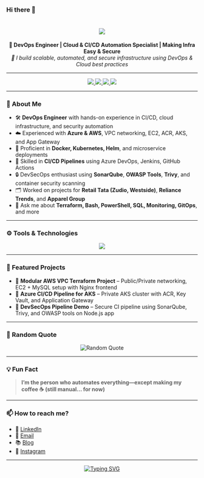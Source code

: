 ### Hi there 👋

<h1 align="center">
  <img src="https://readme-typing-svg.herokuapp.com/?font=Righteous&size=35&center=true&vCenter=true&width=500&height=70&duration=4000&lines=नमस्ते+(Namaste)+🙏🏻;+I'm+Mayur😎!!!;" />
</h1>

<div align="center">
  <strong>🚀 DevOps Engineer | Cloud & CI/CD Automation Specialist | Making Infra Easy & Secure</strong><br/>
  <em>🔧 I build scalable, automated, and secure infrastructure using DevOps & Cloud best practices</em>
</div>

---

<div align="center">
  <a href="mailto:panchalemayur@gmail.com">
    <img src="https://img.shields.io/badge/Email-red?style=for-the-badge&logo=gmail&logoColor=white" />
  </a>
  <a href="https://www.linkedin.com/in/mayur-panchale-68194526a/" target="_blank">
    <img src="https://img.shields.io/badge/LinkedIn-blue?style=for-the-badge&logo=linkedin&logoColor=white" />
  </a>
  <a href="https://hashnode.com/@MayurSenpai" target="_blank">
    <img src="https://img.shields.io/badge/Hashnode-2962FF?style=for-the-badge&logo=hashnode&logoColor=white" />
  </a>
  <a href="https://buymeacoffee.com/panchalemak" target="_blank">
    <img src="https://img.shields.io/badge/Buy%20Me%20a%20Coffee-FFDD00?style=for-the-badge&logo=buymeacoffee&logoColor=black" />
  </a>
</div>

---

### 🚀 About Me

- 🛠 **DevOps Engineer** with hands-on experience in CI/CD, cloud infrastructure, and security automation
- ☁️ Experienced with **Azure & AWS**, VPC networking, EC2, ACR, AKS, and App Gateway
- 🐳 Proficient in **Docker, Kubernetes, Helm**, and microservice deployments
- 🧪 Skilled in **CI/CD Pipelines** using Azure DevOps, Jenkins, GitHub Actions
- 🔒 DevSecOps enthusiast using **SonarQube**, **OWASP Tools**, **Trivy**, and container security scanning
- 🗂️ Worked on projects for **Retail Tata (Zudio, Westside)**, **Reliance Trends**, and **Apparel Group**
- 💬 Ask me about **Terraform, Bash, PowerShell, SQL, Monitoring, GitOps**, and more

---

### ⚙️ Tools & Technologies

<div align="center">
  <img src="https://skillicons.dev/icons?i=aws,azure,docker,kubernetes,terraform,helm,jenkins,ansible,linux,git,github,gitlab,azuredevops,nginx,bash,powershell,python,mysql,postgresql,prometheus,grafana,sonarqube,trivy,vscode,visualstudio" />
</div>

---

### 📘 Featured Projects

<!-- Add actual links here -->
- 🔹 **Modular AWS VPC Terraform Project** – Public/Private networking, EC2 + MySQL setup with Nginx frontend  
- 🔹 **Azure CI/CD Pipeline for AKS** – Private AKS cluster with ACR, Key Vault, and Application Gateway  
- 🔹 **DevSecOps Pipeline Demo** – Secure CI pipeline using SonarQube, Trivy, and OWASP tools on Node.js app  

---

### 📝 Random Quote

<div align="center">
  <img src="https://quotes-github-readme.vercel.app/api?type=horizontal&theme=radical" alt="Random Quote" />
</div>

---

### 💡 Fun Fact

> **I’m the person who automates everything—except making my coffee ☕ (still manual... for now)**

---

### 📫 How to reach me?

- 💼 [LinkedIn](https://www.linkedin.com/in/mayurpanchale33/)
- 📧 [Email](mailto:panchalemayur@gmail.com)
- 📚 [Blog](https://hashnode.com/@MayurSenpai)
- 📸 [Instagram](https://www.instagram.com/mayur_senpai/)

---

<p align="center">
  <a href="https://github.com/MayurPanchale?tab=repositories">
    <img src="https://readme-typing-svg.demolab.com?font=monoscope&weight=500&size=30&duration=3000&pause=800&color=60F74D&background=5A56FF00&center=true&vCenter=true&width=435&lines=Thanks%2C+You're+Awesome+😍" alt="Typing SVG" />
  </a>
</p>
